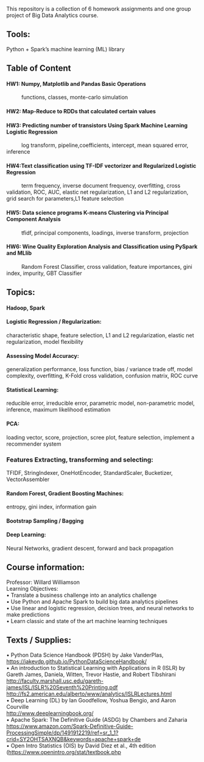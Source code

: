 This repository is a collection of 6 homework assignments and one group project of Big Data Analytics course.

## Tools: 
Python + Spark’s machine learning (ML) library

## Table of Content
#### HW1: Numpy, Matplotlib and Pandas Basic Operations
          functions, classes, monte-carlo simulation
#### HW2: Map-Reduce to RDDs that calculated certain values
#### HW3: Predicting number of transistors Using Spark Machine Learning Logistic Regression
          log transform, pipeline,coefficients, intercept, mean squared error, inference
#### HW4:Text classification using TF-IDF vectorizer and Regularized Logistic Regression
          term frequency, inverse document frequency, overfitting, cross validation, ROC, AUC, elastic net regularization, L1 and L2 regularization, grid search for parameters,L1 feature selection 
#### HW5: Data science programs K-means Clustering via Principal Component Analysis
          tfidf, principal components, loadings, inverse transform, projection
#### HW6: Wine Quality Exploration Analysis and Classification using PySpark and MLlib
          Random Forest Classifier, cross validation, feature importances, gini index, impurity, GBT Classifier

##  Topics:<br /> 
#### Hadoop, Spark
#### Logistic Regression / Regularization: 
characteristic shape, feature selection, L1 and L2 regularization, elastic net regularization, model flexibility<br /> 
#### Assessing Model Accuracy:
generalization performance, loss function, bias / variance trade off, model complexity, overfitting, K-Fold cross validation, confusion matrix, ROC curve 
#### Statistical Learning:
reducible error, irreducible error, parametric model, non-parametric model, inference, maximum likelihood estimation
#### PCA: 
loading vector, score, projection, scree plot, feature selection, implement a recommender system<br /> 
### Features Extracting, transforming and selecting:
TFIDF, StringIndexer, OneHotEncoder, StandardScaler, Bucketizer, VectorAssembler
#### Random Forest, Gradient Boosting Machines:
entropy, gini index, information gain 
#### Bootstrap Sampling / Bagging
#### Deep Learning: 
Neural Networks, gradient descent, forward and back propagation<br /> 

## Course information:

Professor: Willard Williamson<br /> 
Learning Objectives:<br />
• Translate a business challenge into an analytics challenge<br />
• Use Python and Apache Spark to build big data analytics pipelines<br />
• Use linear and logistic regression, decision trees, and neural networks to make predictions<br />
• Learn classic and state of the art machine learning techniques<br />

## Texts / Supplies:<br />
• Python Data Science Handbook (PDSH) by Jake VanderPlas,<br />
    https://jakevdp.github.io/PythonDataScienceHandbook/<br />
• An introduction to Statistical Learning with Applications in R (ISLR) by Gareth James,
Daniela, Witten, Trevor Hastie, and Robert Tibshirani <br />
http://faculty.marshall.usc.edu/gareth-james/ISL/ISLR%20Seventh%20Printing.pdf
http://fs2.american.edu/alberto/www/analytics/ISLRLectures.html<br />
• Deep Learning (DL) by Ian Goodfellow, Yoshua Bengio, and Aaron Courville <br />
http://www.deeplearningbook.org/<br />
• Apache Spark: The Definitive Guide (ASDG) by Chambers and Zaharia<br />
https://www.amazon.com/Spark-Definitive-Guide-ProcessingSimple/dp/1491912219/ref=sr_1_1?crid=SY2OHTSAXNQB&keywords=apache+spark+de<br />
• Open Intro Statistics (OIS) by David Diez et al., 4th edition<br />
(https://www.openintro.org/stat/textbook.php
